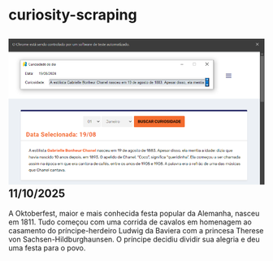 # curiosity-scraping
![Budget](./execucao.png)
11/10/2025
-
A Oktoberfest, maior e mais conhecida festa popular da Alemanha, nasceu em 1811. Tudo começou com uma corrida de cavalos em homenagem ao casamento do príncipe-herdeiro Ludwig da Baviera com a princesa Therese von Sachsen-Hildburghaunsen. O príncipe decidiu dividir sua alegria e deu uma festa para o povo.

